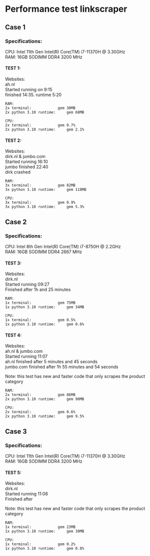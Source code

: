 # Performance test linkscraper
## Case 1
### Specifications:
CPU: Intel 11th Gen Intel(R) Core(TM) i7-11370H @ 3.30GHz  
RAM: 16GB SODIMM DDR4 3200 MHz  

#### TEST 1:
Websites:  
ah.nl  
Started running on 9:15  
finished 14:35. runtime 5:20  


	RAM:
	2x terminal:		    gem 30MB
	2x python 3.10 runtime:	    gem 68MB
	
	CPU:
	2x terminal:		    gem 0.7%
	2x python 3.10 runtime:	    gem 2.1%
	
#### TEST 2:
Websites:  
dirk.nl & jumbo.com  
Started running 16:10  
jumbo finished 22:40  
dirk crashed

	RAM:
	3x terminal:		    gem 82MB
	3x python 3.10 runtime:	    gem 110MB
	
	CPU:
	3x terminal:		    gem 0.9%
	3x python 3.10 runtime:	    gem 5.3%

## Case 2
### Specifications:
CPU: Intel 8th Gen Intel(R) Core(TM) i7-8750H @ 2.2GHz  
RAM: 16GB SODIMM DDR4 2667 MHz  

#### TEST 3:
Websites:  
dirk.nl  
Started running 09:27  
Finished after 1h and 25 minutes

	RAM:
	1x terminal:		    gem 75MB
	1x python 3.10 runtime:	    gem 34MB
	
	CPU:
	1x terminal:		    gem 0.5%
	1x python 3.10 runtime:	    gem 0.6%
	
#### TEST 4:
Websites:  
ah.nl & jumbo.com  
Started running 11:07  
ah.nl finished after 5 minutes and 45 seconds  
jumbo.com finished after 1h 55 minutes and 54 seconds  
  
Note: this test has new and faster code that only scrapes the product category  

	RAM:
	2x terminal:		    gem 86MB
	2x python 3.10 runtime:	    gem 90MB
	
	CPU:
	2x terminal:		    gem 0.6%
	2x python 3.10 runtime:	    gem 9.5%

## Case 3
### Specifications:
CPU: Intel 11th Gen Intel(R) Core(TM) i7-11370H @ 3.30GHz  
RAM: 16GB SODIMM DDR4 3200 MHz  

#### TEST 5:
Websites:  
dirk.nl  
Started running 11:08  
Finished after 
  
Note: this test has new and faster code that only scrapes the product category  

	RAM:
	1x terminal:		    gem 23MB
	1x python 3.10 runtime:	    gem 30MB
	
	CPU:
	1x terminal:		    gem 0.2%
	1x python 3.10 runtime:	    gem 0.8%